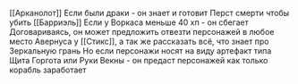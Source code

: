 [[Арканолот]]
Если были драки - он знает и готовит Перст смерти чтобы убить [[Барриэль]]
Если у Воркаса меньше 40 хп - он сбегает
Договариваясь, он может предложить отвезти персонажей в любое место Авернуса у [[Стикс]], а так же рассказать всё, что знает про Зеркальную грань
Но если персонажи носят на виду артефакт типа Щита Горгота или Руки Векны - он предаст персонажей как только корабль заработает
